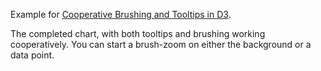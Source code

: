 Example for [Cooperative Brushing and Tooltips in D3](http://wrobstory.github.io/2013/11/D3-brush-and-tooltip.html). 

The completed chart, with both tooltips and brushing working cooperatively. You can start a brush-zoom on either the background or a data point. 